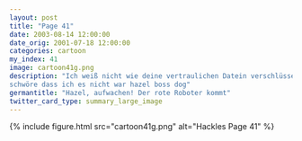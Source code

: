 ```yaml
---
layout: post
title: "Page 41"
date: 2003-08-14 12:00:00
date_orig: 2001-07-18 12:00:00
categories: cartoon
my_index: 41
image: cartoon41g.png
description: "Ich weiß nicht wie deine vertraulichen Datein verschlüsselt wurden Ich
schwöre dass ich es nicht war hazel boss dog"
germantitle: "Hazel, aufwachen! Der rote Roboter kommt"
twitter_card_type: summary_large_image
---
```


{% include figure.html src="cartoon41g.png" alt="Hackles Page 41"  %}
